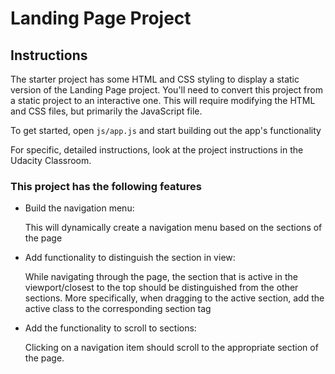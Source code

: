 # Landing Page Project

## Instructions

The starter project has some HTML and CSS styling to display a static version of the Landing Page project. You'll need to convert this project from a static project to an interactive one. This will require modifying the HTML and CSS files, but primarily the JavaScript file.

To get started, open `js/app.js` and start building out the app's functionality

For specific, detailed instructions, look at the project instructions in the Udacity Classroom.

### This project has the following features

- Build the navigation menu:
  <p>This will dynamically create a navigation menu based on the sections of the page</p>
- Add functionality to distinguish the section in view:
  <p>While navigating through the page, the section that is active in the viewport/closest to the top should be distinguished from the other sections. More specifically, when dragging to the active section, add the active class to the corresponding section tag</p>
- Add the functionality to scroll to sections:
  <p>Clicking on a navigation item should scroll to the appropriate section of the page.</p>
